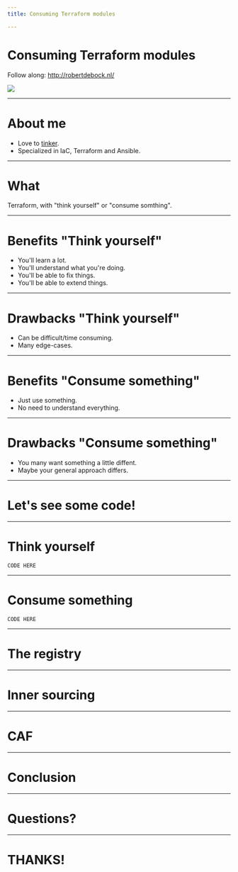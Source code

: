 ```yaml
---
title: Consuming Terraform modules

---
```


# Consuming Terraform modules

Follow along: http://robertdebock.nl/

<img src="https://api.qrserver.com/v1/create-qr-code/?size=350x350&data=http://robertdebock.nl/presentations/consuming-terraform-modules/"/>

---

# About me

- Love to [tinker](https://robertdebock.nl/).
- Specialized in IaC, Terraform and Ansible.

---

# What

Terraform, with "think yourself" or "consume somthing".

---

# Benefits "Think yourself"

- You'll learn a lot.
- You'll understand what you're doing.
- You'll be able to fix things.
- You'll be able to extend things.

----

# Drawbacks "Think yourself"

- Can be difficult/time consuming.
- Many edge-cases.

---

# Benefits "Consume something"

- Just use something.
- No need to understand everything.

----

# Drawbacks "Consume something"

- You many want something a little diffent.
- Maybe your general approach differs.

---

# Let's see some code!

----

# Think yourself

```hcl
CODE HERE
```

----

# Consume something

```hcl
CODE HERE
```

---

# The registry

----

# Inner sourcing

---

# CAF

---

# Conclusion

---

# Questions?

---

# THANKS!

